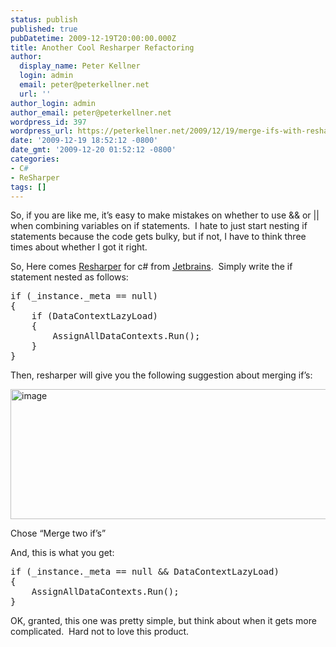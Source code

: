 ```yaml
---
status: publish
published: true
pubDatetime: 2009-12-19T20:00:00.000Z
title: Another Cool Resharper Refactoring
author:
  display_name: Peter Kellner
  login: admin
  email: peter@peterkellner.net
  url: ''
author_login: admin
author_email: peter@peterkellner.net
wordpress_id: 397
wordpress_url: https://peterkellner.net/2009/12/19/merge-ifs-with-resharper-in-csharp/
date: '2009-12-19 18:52:12 -0800'
date_gmt: '2009-12-20 01:52:12 -0800'
categories:
- C#
- ReSharper
tags: []
---
```

<p>So, if you are like me, it’s easy to make mistakes on whether to use &amp;&amp; or || when combining variables on if statements.&#160; I hate to just start nesting if statements because the code gets bulky, but if not, I have to think three times about whether I got it right.</p>
<p>So, Here comes <a href="http://www.jetbrains.com/resharper/">Resharper</a> for c# from <a href="http://www.jetbrains.com/">Jetbrains</a>.&#160; Simply write the if statement nested as follows:</p>
<p> <!--more-->
<pre class="csharpcode"><span class="kwrd">if</span> (_instance._meta == <span class="kwrd">null</span>)
{
    <span class="kwrd">if</span> (DataContextLazyLoad)
    {
        AssignAllDataContexts.Run();
    }
}</pre>
<style type="text/css">
<p>.csharpcode, .csharpcode pre<br />
{<br />
	font-size: small;<br />
	color: black;<br />
	font-family: consolas, "Courier New", courier, monospace;<br />
	background-color: #ffffff;<br />
	/*white-space: pre;*/<br />
}<br />
.csharpcode pre { margin: 0em; }<br />
.csharpcode .rem { color: #008000; }<br />
.csharpcode .kwrd { color: #0000ff; }<br />
.csharpcode .str { color: #006080; }<br />
.csharpcode .op { color: #0000c0; }<br />
.csharpcode .preproc { color: #cc6633; }<br />
.csharpcode .asp { background-color: #ffff00; }<br />
.csharpcode .html { color: #800000; }<br />
.csharpcode .attr { color: #ff0000; }<br />
.csharpcode .alt<br />
{<br />
	background-color: #f4f4f4;<br />
	width: 100%;<br />
	margin: 0em;<br />
}<br />
.csharpcode .lnum { color: #606060; }</style>
<p>Then, resharper will give you the following suggestion about merging if’s:</p>
<p><a href="/FilesForWebDownload/AnotherCoolResharperRefactoring_FB3D/image.png"><img style="border-right-width: 0px; display: inline; border-top-width: 0px; border-bottom-width: 0px; border-left-width: 0px" title="image" border="0" alt="image" src="/FilesForWebDownload/AnotherCoolResharperRefactoring_FB3D/image_thumb.png" width="543" height="208" /></a></p>
<p>Chose “Merge two if’s”</p>
<p>And, this is what you get:</p>
<pre class="csharpcode"><span class="kwrd">if</span> (_instance._meta == <span class="kwrd">null</span> &amp;&amp; DataContextLazyLoad)
{
    AssignAllDataContexts.Run();
}</pre>
<p>OK, granted, this one was pretty simple, but think about when it gets more complicated.&#160; Hard not to love this product.</p>
